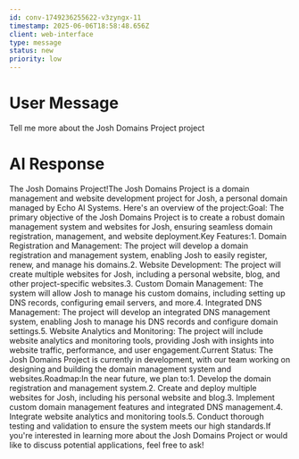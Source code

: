 ```yaml
---
id: conv-1749236255622-v3zyngx-11
timestamp: 2025-06-06T18:58:48.656Z
client: web-interface
type: message
status: new
priority: low
---
```


# User Message

Tell me more about the Josh Domains Project project

# AI Response

The Josh Domains Project!The Josh Domains Project is a domain management and website development project for Josh, a personal domain managed by Echo AI Systems. Here's an overview of the project:Goal: The primary objective of the Josh Domains Project is to create a robust domain management system and websites for Josh, ensuring seamless domain registration, management, and website deployment.Key Features:1. Domain Registration and Management: The project will develop a domain registration and management system, enabling Josh to easily register, renew, and manage his domains.2. Website Development: The project will create multiple websites for Josh, including a personal website, blog, and other project-specific websites.3. Custom Domain Management: The system will allow Josh to manage his custom domains, including setting up DNS records, configuring email servers, and more.4. Integrated DNS Management: The project will develop an integrated DNS management system, enabling Josh to manage his DNS records and configure domain settings.5. Website Analytics and Monitoring: The project will include website analytics and monitoring tools, providing Josh with insights into website traffic, performance, and user engagement.Current Status: The Josh Domains Project is currently in development, with our team working on designing and building the domain management system and websites.Roadmap:In the near future, we plan to:1. Develop the domain registration and management system.2. Create and deploy multiple websites for Josh, including his personal website and blog.3. Implement custom domain management features and integrated DNS management.4. Integrate website analytics and monitoring tools.5. Conduct thorough testing and validation to ensure the system meets our high standards.If you're interested in learning more about the Josh Domains Project or would like to discuss potential applications, feel free to ask!


